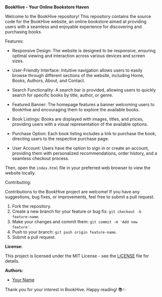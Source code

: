 **BookHive - Your Online Bookstore Haven**

Welcome to the BookHive repository! This repository contains the source code for the BookHive website, an online bookstore aimed at providing users with a seamless and enjoyable experience for discovering and purchasing books.

Features:

- Responsive Design: The website is designed to be responsive, ensuring optimal viewing and interaction across various devices and screen sizes.
  
- User-Friendly Interface: Intuitive navigation allows users to easily browse through different sections of the website, including Home, Books, Authors, About, and Contact.
  
- Search Functionality: A search bar is provided, allowing users to quickly search for specific books by title, author, or genre.
  
- Featured Banner: The homepage features a banner welcoming users to BookHive and encouraging them to explore the available books.
  
- Book Listings: Books are displayed with images, titles, and prices, providing users with a visual representation of the available options.
  
- Purchase Option: Each book listing includes a link to purchase the book, directing users to the respective purchase page.
  
- User Account: Users have the option to sign in or create an account, providing them with personalized recommendations, order history, and a seamless checkout process.
  

Then, open the `index.html` file in your preferred web browser to view the website locally.

Contributing:

Contributions to the BookHive project are welcome! If you have any suggestions, bug fixes, or improvements, feel free to submit a pull request.

1. Fork the repository.
2. Create a new branch for your feature or bug fix: `git checkout -b feature-name`.
3. Make your changes and commit them: `git commit -m 'Add new feature'`.
4. Push to your branch: `git push origin feature-name`.
5. Submit a pull request.

**License:**

This project is licensed under the MIT License - see the [LICENSE](LICENSE) file for details.

**Authors:**

- [Your Name](https://github.com/MILAS-1)

Thank you for your interest in BookHive. Happy reading! 📚✨

